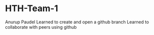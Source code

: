 # HTH-Team-1
Anurup Paudel
Learned to create and open a github branch
Learned to collaborate with peers using github

